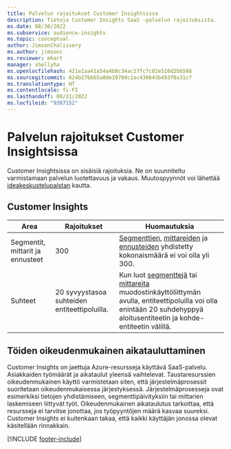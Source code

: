 ```yaml
---
title: Palvelun rajoitukset Customer Insightsissa
description: Tietoja Customer Insights SaaS -palvelun rajoituksista.
ms.date: 08/30/2022
ms.subservice: audience-insights
ms.topic: conceptual
author: JimsonChalissery
ms.author: jimsonc
ms.reviewer: mhart
manager: shellyha
ms.openlocfilehash: 421e1aa41a54a4b8c34ac27fc7c02e510d2bb588
ms.sourcegitcommit: 624b27bb65a0de1970dc1ac436643b493f0a31cf
ms.translationtype: HT
ms.contentlocale: fi-FI
ms.lasthandoff: 08/31/2022
ms.locfileid: "9387152"
---
```

# <a name="service-limits-in-customer-insights"></a>Palvelun rajoitukset Customer Insightsissa

 Customer Insightsissa on sisäisiä rajoituksia. Ne on suunniteltu varmistamaan palvelun luotettavuus ja vakaus. Muutospyynnöt voi lähettää [ideakeskustelupalstan](https://go.microsoft.com/fwlink/?linkid=2074172) kautta.

## <a name="customer-insights"></a>Customer Insights

| Area  | Rajoitukset  | Huomautuksia |
|-------------|---------------------------------------------------------------------|---------------------------------------------------------------------|
| Segmentit, mittarit ja ennusteet | 300  | [Segmenttien](segments.md), [mittareiden](measures.md) ja [ennusteiden](predictions.md) yhdistetty kokonaismäärä ei voi olla yli 300.  |
| Suhteet | 20 syvyystasoa suhteiden entiteettipoluilla. | Kun luot [segmenttejä](segments.md) tai [mittareita](measures.md) muodostinkäyttöliittymän avulla, entiteettipoluilla voi olla enintään 20 suhdehyppyä aloitusentiteetin ja kohde-entiteetin välillä.  |

## <a name="fair-scheduling-of-jobs"></a>Töiden oikeudenmukainen aikatauluttaminen

Customer Insights on jaettuja Azure-resursseja käyttävä SaaS-palvelu. Asiakkaiden työmäärät ja aikataulut yleensä vaihtelevat. Taustaresurssien oikeudenmukainen käyttö varmistetaan siten, että järjestelmäprosessit suoritetaan oikeudenmukaisessa järjestyksessä. Järjestelmäprosesseja ovat esimerkiksi tietojen yhdistämiseen, segmenttipäivityksiin tai mittarien laskemiseen liittyvät työt. Oikeudenmukainen aikataulutus tarkoittaa, että resursseja ei tarvitse jonottaa, jos työpyyntöjen määrä kasvaa suureksi. Customer Insights ei kuitenkaan takaa, että kaikki käyttäjän jonossa olevat käsitellään rinnakkain.

[!INCLUDE [footer-include](includes/footer-banner.md)]
